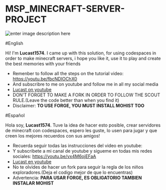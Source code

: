 # MSP_MINECRAFT-SERVER-PROJECT

![enter image description here](https://raw.githubusercontent.com/Luc4st1574/MSP_MINECRAFT-SERVER-PROJECT/main/msp%20logo.png)

#English

Hi! I'm  **Lucast1574**. I came up with this solution, for using codespaces in order to make minecraft servers, i hope you like it, use it to play and create the best memories with your friends

- Remenber to follow all the steps on the tutorial video: https://youtu.be/fbcNDIOChX0
- And subscribre to me on youtube and follow me in all my social media 
- [Lucast on youtube](https://www.youtube.com/channel/UCBFHVQoUZYyd2w5S18Nb3Lg)
- DON'T FORGET TO MAKE A FORK IN ORDER TO FOLLOW THE SCOUT RULE.(Leave the code better than when you find it)
- Disclaimer: **TO USE FORGE, YOU MUST INSTALL MOHIST TOO**

#Español

Hola soy, **Lucast1574**. Tuve la idea de hacer esto posible, crear servidores de minecraft con codespaces, espero les guste, lo usen para jugar y que creen los mejores recuerdos con sus amigos!

- Recuerda seguir todas las instrucciones del video en youtube: 
- Y subscribete a mi canal de youtube y sigueme en todas mis redes sociales: https://youtu.be/vx4M6ojEFaA
- [Lucast en youtube](https://www.youtube.com/channel/UCBFHVQoUZYyd2w5S18Nb3Lg)
- No te olvides de hacer un fork para seguir la regla de los niños exploradores.(Deja el codigo mejor de que lo encuentras)
- Advertencia: **PARA USAR FORGE, ES OBLIGATORIO TAMBIEN INSTALAR MOHIST**
